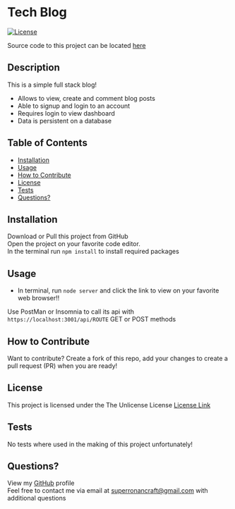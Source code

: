 # Tech Blog

[![License](https://img.shields.io/badge/license-Unlicense-blue.svg)](http://unlicense.org/)

Source code to this project can be located [here](server.js)

## Description

This is a simple full stack blog!

- Allows to view, create and comment blog posts
- Able to signup and login to an account
- Requires login to view dashboard
- Data is persistent on a database

## Table of Contents

- [Installation](#installation)
- [Usage](#usage)
- [How to Contribute](#how-to-contribute)
- [License](#license)
- [Tests](#tests)
- [Questions?](#questions)

## Installation

Download or Pull this project from GitHub <br />Open the project on your favorite code editor. <br />In the terminal run `npm install` to install required packages

## Usage

- In terminal, run `node server` and click the link to view on your favorite web browser!!


Use PostMan or Insomnia to call its api with `https://localhost:3001/api/ROUTE` GET or POST methods




## How to Contribute

Want to contribute? Create a fork of this repo, add your changes to create a pull request (PR) when you are ready!

## License

This project is licensed under the The Unlicense License
[License Link](http://unlicense.org/)

## Tests

No tests where used in the making of this project unfortunately!

## Questions?

View my [GitHub](https://github.com/SuperRonanCraft) profile  
Feel free to contact me via email at superronancraft@gmail.com with additional questions
